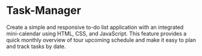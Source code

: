# Task-Manager
Create a simple and responsive to-do list application with an integrated mini-calendar using HTML, CSS, and JavaScript. This feature provides a quick monthly overview of tour upcoming schedule and make it easy to plan and track tasks by date. 
